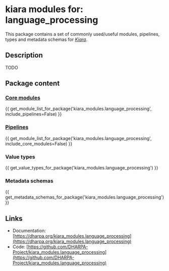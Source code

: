 # kiara modules for: language_processing

This package contains a set of commonly used/useful modules, pipelines, types and metadata schemas for [*Kiara*](https://github.com/DHARPA-project/kiara).


## Description

TODO

## Package content

### [Core modules](https://dharpa.org/kiara/modules/core_modules/)

{{ get_module_list_for_package('kiara_modules.language_processing', include_pipelines=False) }}

### [Pipelines](https://dharpa.org/kiara/modules/pipeline_modules/)

{{ get_module_list_for_package('kiara_modules.language_processing', include_core_modules=False) }}


### Value types

{{ get_value_types_for_package('kiara_modules.language_processing') }}

### Metadata schemas

{{ get_metadata_schemas_for_package('kiara_modules.language_processing') }}

## Links

 - Documentation: [https://dharpa.org/kiara_modules.language_processing](https://dharpa.org/kiara_modules.language_processing)
 - Code: [https://github.com/DHARPA-Project/kiara_modules.language_processing](https://github.com/DHARPA-Project/kiara_modules.language_processing)
